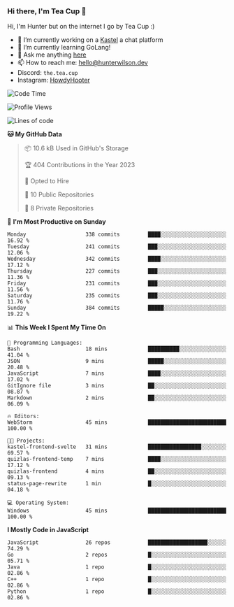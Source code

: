 ### Hi there, I'm Tea Cup 👋 

Hi, I'm Hunter but on the internet I go by Tea Cup :)

- 🔭 I’m currently working on a [Kastel](https://github.com/Kastelll) a chat platform
- 🌱 I’m currently learning GoLang!
- 💬 Ask me anything [here](https://github.com/TheTeaCup/TheTeaCup/issues)
- 📫 How to reach me: [hello@hunterwilson.dev](mailto:hello@hunterwilson.dev)
- Discord: `the.tea.cup`
- Instagram: [HowdyHooter](https://instagram.com/HowdyHooter)

<!--START_SECTION:waka-->
![Code Time](http://img.shields.io/badge/Code%20Time-322%20hrs%2049%20mins-blue)

![Profile Views](http://img.shields.io/badge/Profile%20Views-7-blue)

![Lines of code](https://img.shields.io/badge/From%20Hello%20World%20I%27ve%20Written-741.2%20thousand%20lines%20of%20code-blue)

**🐱 My GitHub Data** 

> 📦 10.6 kB Used in GitHub's Storage 
 > 
> 🏆 404 Contributions in the Year 2023
 > 
> 💼 Opted to Hire
 > 
> 📜 10 Public Repositories 
 > 
> 🔑 8 Private Repositories 
 > 
📅 **I'm Most Productive on Sunday** 

```text
Monday                   338 commits         ████░░░░░░░░░░░░░░░░░░░░░   16.92 % 
Tuesday                  241 commits         ███░░░░░░░░░░░░░░░░░░░░░░   12.06 % 
Wednesday                342 commits         ████░░░░░░░░░░░░░░░░░░░░░   17.12 % 
Thursday                 227 commits         ███░░░░░░░░░░░░░░░░░░░░░░   11.36 % 
Friday                   231 commits         ███░░░░░░░░░░░░░░░░░░░░░░   11.56 % 
Saturday                 235 commits         ███░░░░░░░░░░░░░░░░░░░░░░   11.76 % 
Sunday                   384 commits         █████░░░░░░░░░░░░░░░░░░░░   19.22 % 
```


📊 **This Week I Spent My Time On** 

```text
💬 Programming Languages: 
Bash                     18 mins             ██████████░░░░░░░░░░░░░░░   41.04 % 
JSON                     9 mins              █████░░░░░░░░░░░░░░░░░░░░   20.48 % 
JavaScript               7 mins              ████░░░░░░░░░░░░░░░░░░░░░   17.02 % 
GitIgnore file           3 mins              ██░░░░░░░░░░░░░░░░░░░░░░░   08.87 % 
Markdown                 2 mins              ██░░░░░░░░░░░░░░░░░░░░░░░   06.09 % 

🔥 Editors: 
WebStorm                 45 mins             █████████████████████████   100.00 % 

🐱‍💻 Projects: 
kastel-frontend-svelte   31 mins             █████████████████░░░░░░░░   69.57 % 
quizlas-frontend-temp    7 mins              ████░░░░░░░░░░░░░░░░░░░░░   17.12 % 
quizlas-frontend         4 mins              ██░░░░░░░░░░░░░░░░░░░░░░░   09.13 % 
status-page-rewrite      1 min               █░░░░░░░░░░░░░░░░░░░░░░░░   04.18 % 

💻 Operating System: 
Windows                  45 mins             █████████████████████████   100.00 % 
```

**I Mostly Code in JavaScript** 

```text
JavaScript               26 repos            ███████████████████░░░░░░   74.29 % 
Go                       2 repos             █░░░░░░░░░░░░░░░░░░░░░░░░   05.71 % 
Java                     1 repo              █░░░░░░░░░░░░░░░░░░░░░░░░   02.86 % 
C++                      1 repo              █░░░░░░░░░░░░░░░░░░░░░░░░   02.86 % 
Python                   1 repo              █░░░░░░░░░░░░░░░░░░░░░░░░   02.86 % 
```




<!--END_SECTION:waka-->
